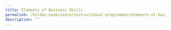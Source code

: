 ```yaml
---
title: Elements of Business Skills
permalink: /hildan-experience/instructional-programmes/elements-of-business-skills/
description: ""
---
```

